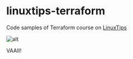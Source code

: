 # linuxtips-terraform
Code samples of Terraform course on [LinuxTips](https://school.linuxtips.io/courses/1233720)

![alt](https://process.fs.teachablecdn.com/ADNupMnWyR7kCWRvm76Laz/resize=width:705/https://file-uploads.teachablecdn.com/aa7430995d914fe7a1f385efb985c8f2/ca0e6029e8de4a62a666ecb74a28a18a)

VAAII!